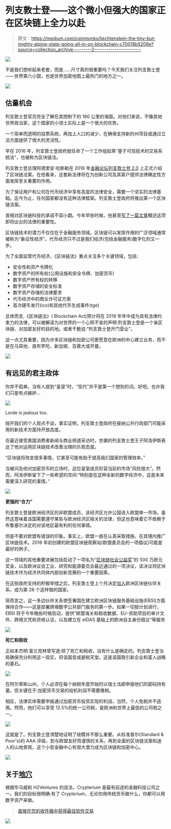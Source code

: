 # 列支敦士登——这个微小但强大的国家正在区块链上全力以赴

> 原文：<https://medium.com/coinmonks/liechtenstein-the-tiny-but-mighty-alpine-state-going-all-in-on-blockchain-c70018b5209e?source=collection_archive---------2----------------------->

![](img/c9c657794999282202fe3332e6688ad6.png)

不是我们想听起来老套，而是……尺寸真的很重要吗？今天我们关注列支敦士登——世界第六小国，也是世界加密地图上最热门的地方之一。

![](img/5308beee360c74ec38d9f309606153c3.png)

## 估量机会

列支敦士登官员完全了解在其控制下的 160 公里的海面。对他们来说，不像其他世界政治家，这个国家的小领土实际上是一个很大的优势。

一个简单而透明的投票系统，再加上人口的减少，在确保支持新的州项目或通过立法方面提供了很大的灵活性。

早在 2016 年，列支敦士登政府就任命了一个工作组起草“基于可信技术的交易系统法”，也被称为区块链法。

列支敦士登总理阿德里安·哈斯勒在 2018 年[金融论坛列支敦士登 2.0](https://www.liechtensteinusa.org/article/keeping-a-grip-on-blockchain) 上正式介绍了区块链法案。在他看来，这套新法律将在为创新公司及其客户提供法律确定性方面发挥至关重要的作用。

为了保证用户和公司在代币经济中享有高度的法律安全，需要一个坚实的法律基础。迄今为止，任何国家都没有这种法律框架。列支敦士登政府将推出第一个区块链法案。

首相对区块链科技的承诺不容小觑。今年早些时候，他甚至[写了一篇文章](https://www.nzz.ch/meinung/rechtssicherheit-fuer-die-token-oekonomie-ld.1447043)概述这项即将出台的法律的重要性。

区块链技术的潜力不仅仅在于金融服务领域。区块链可以发挥作用的广泛领域通常被称为“象征性经济”。代币经济只不过是我们经济(包括金融服务)数字化的又一步。

为了全面监管代币经济，《区块链法》重点关注多个关键领域，包括:

*   安全性和资产令牌化
*   数字资产的所有权(公用设施和安全令牌、加密货币)
*   数字资产所有权的转移
*   数字资产存储的安全标准
*   数字资产存储的法律要求
*   代币经济中的商业许可证方案
*   首次硬币发行(ico)和其他代币生成事件(tge)

总体而言,《区块链法》( Blockchain Act)预计将在 2019 年年中成为具有法律约束力的法律，可以被解读为对世界的一个心照不宣的声明:列支敦士登是一个亲区块链、对加密友好的目的地。或者干脆说:“列支敦士登开门营业”。

这一点尤其重要，因为许多区块链和加密公司更愿意在欧洲的中心建立业务，而不是在马耳他、直布罗陀、新加坡、百慕大或开曼。

![](img/26059ab6f4fe9e322e2772eaaab0e4d3.png)

## 有远见的君主政体

你并不孤单。当有人提到“皇室”时，“现代”并不是第一个想到的词。好吧。也许我们只是有点嫉妒…

![](img/16a6998c4fd485265f3dea824f24e230.png)

Lorde is jealous too.

抛开我们的个人观点不谈，事实证明，列支敦士登政府在接纳公共行政部门可能采用的新技术方面持开放态度。

在最近接受美国消费者新闻与商业频道采访时，世袭的列支敦士登王子阿洛伊斯表达了他对运用区块链技术改善治理的乐观态度。

“区块链将改变很多事情，它甚至可能有助于提高我们国家的管理效率。”

当被问及他对加密货币的立场时，这位皇室成员形容当前的市场“风险很大”。然而，阿洛伊斯留下了一些希望的空间:“特别是在这种全新的数字经济中，这是未来需要深入研究的事情。”

![](img/4fe619e9c1ee3d154b55b248f8d4f202.png)

**更强的“合力”**

列支敦士登是欧洲经济区的非欧盟成员，该经济区允许公国进入欧盟单一市场。虽然这意味着该国需要遵守某些与欧洲经济区相关的法律，但这也意味着它不依赖于布鲁塞尔决定的对该地区最有利的任何事情。

但是不要对欧盟有错误的印象。事实上，欧盟一直在认真采取措施，在其境内推广区块链技术。2018 年初创建的欧盟区块链观察站(欧盟委员会的一项倡议)可能是最好的例子。

这一领域的其他重要进展包括启动了一项名为“[区块链社会公益奖](https://ec.europa.eu/research/eic/index.cfm?pg=prizes_blockchains)”的 500 万欧元奖金，以及欧洲议会工业、研究和能源委员会最近通过的一项决议，该决议将区块链技术作为经济共同体内部创新竞赛的一个重要因素。

在这些政府支持的积极举措之后，列支敦士登上个月决定[加入](https://ec.europa.eu/digital-single-market/en/news/liechtenstein-joins-european-blockchain-partnership)欧洲区块链伙伴关系，成为第 28 个这样做的国家。

简而言之，这一多边伙伴关系使签署国在建立欧洲区块链服务基础设施(EBSI)方面保持合作——这是部署跨境数字公共部门服务的第一步。如果一切按计划进行，EBSI 将于今年晚些时候启动，提供“欧盟海关和税收数据、EU-资助项目的审计文件、跨境文凭和资格认证，以及建立在 eIDAS 基础上的欧洲自主身份倡议”等服务

![](img/0c1bdc86717abf47747f7877046f1863.png)

**死亡和税收**

正如本杰明·富兰克林曾写道:除了死亡和税收，没有什么是确定的。列支敦士登当局确保充分利用这一现实，将该国变成避税天堂。这是该国吸引新企业和富人战略的基石。

![](img/7da0a0298c2efcbfbbe64f0dbaabc2e3.png)

在阿尔卑斯山州，个人必须在每个纳税年度开始时以瑞士法郎申报他们的密码持有量。但关键在于:加密货币交易的投机利润不需要缴税。

相反，法律实体需要申报通过加密货币投资实现的利润，当然，个人免税并不适用。然而，他们可以享受 12.5%的统一公司税，是欧洲和世界上最低的公司税之一。

![](img/e4c22a36a1d8a54d25a95ab2fdb207d3.png)

这就是了。列支敦士登清楚地证明了规模并不那么重要。从标准普尔(Standard & Poor's)的 AAA 评级，到与欧盟友好而谨慎的关系，再到全面的区块链法案和迷人的山地景观，这个小型金融中心有很大潜力成为区块链和加密中心。

![](img/3fabb38583d27be9fa09083df1ceedab.png)

## 关于[地穴](https://medium.com/u/3c3059b00067?source=post_page-----c70018b5209e--------------------------------)

根据毕马威和 H2Ventures 的说法，Crypterium 是最有前途的金融科技公司之一。我们的目标很明确:有了 Crypterium，无论你用传统货币做什么，你都可以用数字资产来做。

> [直接在您的收件箱中获得最佳软件交易](https://coincodecap.com/?utm_source=coinmonks)

[![](img/7c0b3dfdcbfea594cc0ae7d4f9bf6fcb.png)](https://coincodecap.com/?utm_source=coinmonks)